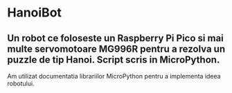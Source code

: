 # HanoiBot
## Un robot ce foloseste un Raspberry Pi Pico si mai multe servomotoare MG996R pentru a rezolva un puzzle de tip Hanoi. Script scris in MicroPython.

Am utilizat documentatia librariilor MicroPython pentru a implementa ideea robotului.
